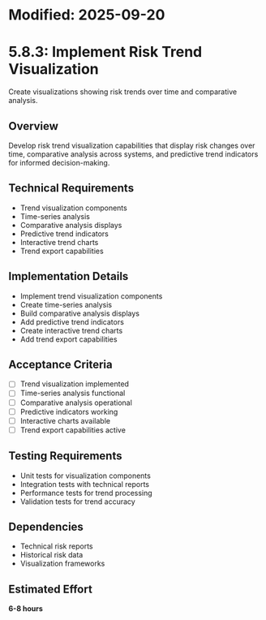 # Modified: 2025-09-20

# 5.8.3: Implement Risk Trend Visualization

Create visualizations showing risk trends over time and comparative analysis.

## Overview
Develop risk trend visualization capabilities that display risk changes over time, comparative analysis across systems, and predictive trend indicators for informed decision-making.

## Technical Requirements
- Trend visualization components
- Time-series analysis
- Comparative analysis displays
- Predictive trend indicators
- Interactive trend charts
- Trend export capabilities

## Implementation Details
- Implement trend visualization components
- Create time-series analysis
- Build comparative analysis displays
- Add predictive trend indicators
- Create interactive trend charts
- Add trend export capabilities

## Acceptance Criteria
- [ ] Trend visualization implemented
- [ ] Time-series analysis functional
- [ ] Comparative analysis operational
- [ ] Predictive indicators working
- [ ] Interactive charts available
- [ ] Trend export capabilities active

## Testing Requirements
- Unit tests for visualization components
- Integration tests with technical reports
- Performance tests for trend processing
- Validation tests for trend accuracy

## Dependencies
- Technical risk reports
- Historical risk data
- Visualization frameworks

## Estimated Effort
**6-8 hours**
